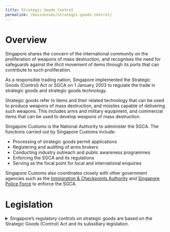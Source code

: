 ```yaml
---
title: Strategic Goods Control
permalink: /businesses/strategic-goods-control/
---
```

# Overview

Singapore shares the concern of the international community on the proliferation of weapons of mass destruction, and recognises the need for safeguards against the illicit movement of items through its ports that can contribute to such proliferation.

As a responsible trading nation, Singapore implemented the Strategic Goods (Control) Act or SGCA on 1 January 2003 to regulate the trade in strategic goods and strategic goods technology.

Strategic goods refer to items and their related technology that can be used to produce weapons of mass destruction, and missiles capable of delivering such weapons. This includes arms and military equipment, and commercial items that can be used to develop weapons of mass destruction.

Singapore Customs is the National Authority to administer the SGCA. The functions carried out by Singapore Customs include:

-   Processing of strategic goods permit applications
-   Registering and auditing of arms brokers
-   Conducting industry outreach and public awareness programmes
-   Enforcing the SGCA and its regulations
-   Serving as the focal point for local and international enquiries

Singapore Customs also coordinates closely with other government agencies such as the  [Immigration & Checkpoints Authority](http://www.ica.gov.sg/)  and  [Singapore Police Force](http://www.spf.gov.sg/)  to enforce the SGCA.

# Legislation

<details>  <summary>Singapore’s regulatory controls on strategic goods are based on the Strategic Goods (Control) Act and its subsidiary legislation.</summary>

Singapore’s regulatory controls on strategic goods are based on the Strategic Goods (Control) Act and its subsidiary legislation.</br>

**Strategic Goods (Control) Act**</br>

The  [Strategic Goods (Control) Act (SGCA)](https://sso.agc.gov.sg/Act/SGCA2002)  regulates the export, transhipment, transit, intangible transfer of technology and brokering of strategic goods and strategic goods technology. It prescribes a “catch-all” provision where all goods or technology intended or likely to be used for weapons of mass destruction purposes will be subject to controls.</br>

**Subsidiary Legislation**</br>

**Strategic Goods (Control) Regulations**</br>

The  [Strategic Goods (Control) Regulations (SGCR)](https://sso.agc.gov.sg/SL/SGCA2002-RG1?DocDate=20180904#legis)  spell out the procedural guidelines to support the implementation of the SGCA – including facilitative permit procedures for legitimate activities and the conditions for approval, revocation, or suspension of the permits.</br>

**Strategic Goods (Control) Order**</br>

Singapore has updated its list of strategic goods and strategic goods technology in the [Strategic Goods (Control) Order 2019](https://sso.agc.gov.sg/SL-Supp/S532-2019/Published/20190801?DocDate=20190801), effective from 1 October 2019.</br>

You may refer to the  [amendment table](https://www.customs.gov.sg/-/media/cus/files/business/strategic-goods-control/sgco-2019-table-of-amendments---oct-2019.pdf?la=en&hash=36013E2A318447289BB43516F6DE5730E19D7146) for more information on the changes made to the Strategic Goods (Control) Order 2018, under the Strategic Goods (Control) Order 2019.</br>

You may also wish to visit our  [Frequently Asked Questions](https://www.customs.gov.sg/-/media/cus/files/business/strategic-goods-control/faqs-for-strategic-goods-control-order-2019.pdf?la=en&hash=3664098D73212CFA275AE10A718EC98E20594F7B) on the updates to the Strategic Goods (Control) Order 2019.</br>

**Strategic Goods (Control) (Brokering) Order**</br>

Singapore has updated the categories of goods and technology which require a brokering registration in the  [Strategic Goods (Brokering) (Control) Order 2019](https://sso.agc.gov.sg/SL/SGCA2002-S534-2019?DocDate=20190801), effective from 1 October 2019.</br>

**Useful Resources:**</br>

-   [Strategic Goods (Control) Bill Second Reading Speech](https://www.customs.gov.sg/-/media/cus/files/business/strategic-goods-control/nov2002_2ndreading.pdf?la=en&hash=9CA79F716BDB41E61BBF40B8BC85DAC41E685B3F)</br>
-   [Strategic Goods Control Circulars](https://www.customs.gov.sg/news-and-media/circulars?pagesize=10&tag=Strategic-Controlled+Goods)</br>
-   [Frequently Asked Questions (FAQs)](https://www.customs.gov.sg/ask-customs)</br>

Note: Legislation is reproduced on this website with the permission of the Government of Singapore. Acts of Parliament are available without charge and updated monthly at the  [Singapore Government Statutes Online website.](https://sso.agc.gov.sg/)  Singapore Legal Publications can be purchased online from  [Toppan Leefung Pte Ltd.](http://www.toppanleefung.com/Header_LegalPub.aspx)</br> </details>
